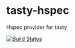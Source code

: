# tasty-hspec

Hspec provider for tasty

[![Build Status](https://travis-ci.org/mitchellwrosen/tasty-hspec.svg?branch=master)](https://travis-ci.org/mitchellwrosen/tasty-hspec)
